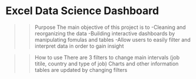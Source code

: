 # Excel Data Science Dashboard

>>Purpose
The main objective of this project is to
 -Cleaning and reorganizing the data
 -Building interactive dashboards by manipulating fomulas and tables
 -Allow users to easily filter and interpret data in order to gain insight

>>How to use
There are 3 filters to change main intervals (job titile, country and type of job)
Charts and other information tables are updated by changing filters
